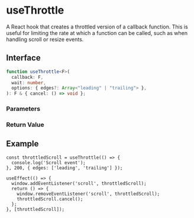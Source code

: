 # useThrottle

A React hook that creates a throttled version of a callback function. This is useful for limiting the rate at which a function can be called, such as when handling scroll or resize events.

## Interface
```ts
function useThrottle<F>(
  callback: F,
  wait: number,
  options: { edges?: Array<"leading" | "trailing"> },
): F & { cancel: () => void };

```

### Parameters

<Interface
  required
  name="callback"
  type="F"
  description="The function to be throttled."
/>

<Interface
  required
  name="wait"
  type="number"
  description="The number of milliseconds to throttle invocations to."
/>

<Interface
  name="options"
  type="{ edges?: Array<'leading' | 'trailing'> }"
  description="Options to control the behavior of the throttle."
/>

### Return Value

<Interface
  name=""
  type="F & { cancel: () => void }"
  description="Returns the throttled function with a <code>cancel</code> method to cancel pending executions."
/>


## Example

```tsx
const throttledScroll = useThrottle(() => {
  console.log('Scroll event');
}, 200, { edges: ['leading', 'trailing'] });

useEffect(() => {
  window.addEventListener('scroll', throttledScroll);
  return () => {
    window.removeEventListener('scroll', throttledScroll);
    throttledScroll.cancel();
  };
}, [throttledScroll]);
```
  
